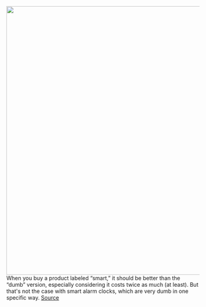 <img src='https://cdn.vox-cdn.com/thumbor/oj9IbGll0lBxL03TqGRgCtJHg9M=/0x0:2050x1367/1200x800/filters:focal(861x520:1189x848)/cdn.vox-cdn.com/uploads/chorus_image/image/70044519/dseifert_201025_4263_0001.0.0.jpg' width='700px' /><br/>
When you buy a product labeled “smart,” it should be better than the “dumb” version, especially considering it costs twice as much (at least). But that's not the case with smart alarm clocks, which are very dumb in one specific way.
<a href='https://www.theverge.com/22727055/alexa-google-smart-speaker-alarm-clocks-backup-battery'> Source <a/>